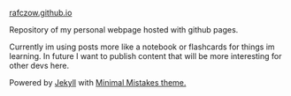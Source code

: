 [rafczow.github.io](https://rafczow.github.io)

Repository of my personal webpage hosted with github pages.

Currently im using posts more like a notebook or flashcards for things im learning.
In future I want to publish content that will be more interesting for other devs here.

Powered by [Jekyll][1] with [Minimal Mistakes theme.][2]

[1]:https://mademistakes.com/work/minimal-mistakes-jekyll-theme/
[2]:https://jekyllrb.com
